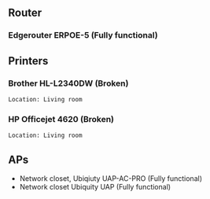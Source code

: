 ## Router ##
### Edgerouter ERPOE-5 (Fully functional) ###

## Printers ##

### Brother HL-L2340DW (Broken) ###
    Location: Living room
    
### HP Officejet 4620 (Broken) ###
    Location: Living room
    
## APs ##

* Network closet, Ubiqiuty UAP-AC-PRO (Fully functional)
* Network closet Ubiquity UAP (Fully functional)
